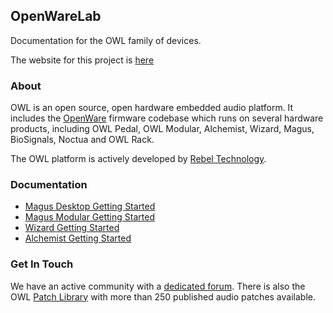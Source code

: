 ## OpenWareLab

Documentation for the OWL family of devices.

The website for this project is [here](https://pingdynasty.github.io/OpenWareLab/)

### About

OWL is an open source, open hardware embedded audio platform. It includes the [OpenWare](https://github.com/pingdynasty/OpenWare) firmware codebase which runs on several hardware products, including OWL Pedal, OWL Modular, Alchemist, Wizard, Magus, BioSignals, Noctua and OWL Rack.

The OWL platform is actively developed by [Rebel Technology](https://www.rebeltech.org).

### Documentation
* [Magus Desktop Getting Started](Magus_Desktop_Getting_Started)
* [Magus Modular Getting Started](Magus_Modular_Getting_Started)
* [Wizard Getting Started](Wizard_Getting_Started)
* [Alchemist Getting Started](Alchemist_Getting_Started)

### Get In Touch

We have an active community with a [dedicated forum](https://community.rebeltech.org/). There is also the OWL [Patch Library](https://www.rebeltech.org/patch-library) with more than 250 published audio patches available.


